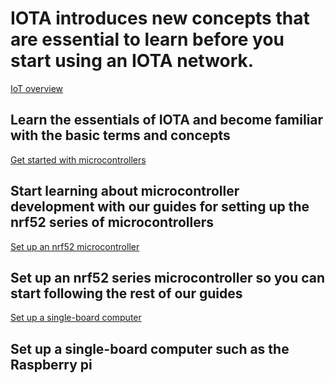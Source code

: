 # IOTA introduces new concepts that are essential to learn before you start using an IOTA network.

[IoT overview](/0.1/introduction/overview.md)
## Learn the essentials of IOTA and become familiar with the basic terms and concepts

[Get started with microcontrollers](/0.1/how-to-guides/get-started-with-microcontrollers.md)
## Start learning about microcontroller development with our guides for setting up the nrf52 series of microcontrollers

[Set up an nrf52 microcontroller](/0.1/how-to-guides/set-up-nrf52-microcontroller.md)
## Set up an nrf52 series microcontroller so you can start following the rest of our guides

[Set up a single-board computer](/0.1/how-to-guides/setup-sbc.md)
## Set up a single-board computer such as the Raspberry pi